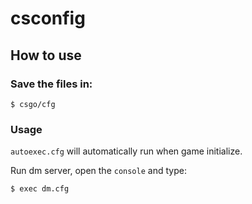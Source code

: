 # csconfig

## How to use

### Save the files in:
```
$ csgo/cfg
```

### Usage

`autoexec.cfg` will automatically run when game initialize.

Run dm server, open the `console` and type:
```
$ exec dm.cfg
```
